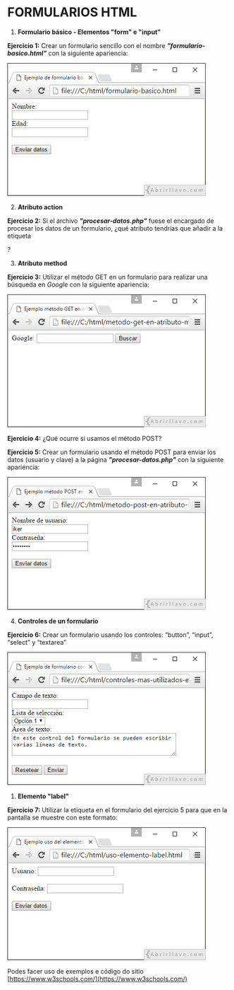 ﻿
# FORMULARIOS HTML

1.  **Formulario básico - Elementos "form" e "input"**
  
**Ejercicio 1:** Crear un formulario sencillo con el nombre _**"formulario-basico.html"**_ con la siguiente apariencia:

![Captura_do_formulario](imgs/formulario_basico.gif)


2.  **Atributo action**
    
**Ejercicio 2:** Si el archivo _**"procesar-datos.php"**_ fuese el encargado de procesar los datos de un formulario, ¿qué atributo tendrías que añadir a la etiqueta <form>?


3.  **Atributo method**


**Ejercicio 3:** Utilizar el método GET en un formulario para realizar una búsqueda en _Google_ con la siguiente apariencia:

![Captura_do_formulario](imgs/form_get.gif)


**Ejercicio 4:** ¿Qué ocurre si usamos el método POST?

**Ejercicio 5:** Crear un formulario usando el método POST para enviar los datos (usuario y clave) a la página _**"procesar-datos.php"**_ con la siguiente apariencia:

![Captura_do_formulario](imgs/form_post.gif)

4.  **Controles de un formulario**

**Ejercicio 6:** Crear un formulario usando los controles: “button”, “input”, “select” y “textarea”

![Captura_do_formulario](imgs/controles.gif)


1.  **Elemento "label"**
    

**Ejercicio 7:** Utilizar la etiqueta <label> en el formulario del ejercicio 5 para que en la pantalla se muestre con este formato:

![Captura_do_formulario](imgs/label.gif)

Podes facer uso de exemplos e código do sitio [https://www.w3schools.com/](https://www.w3schools.com/)
